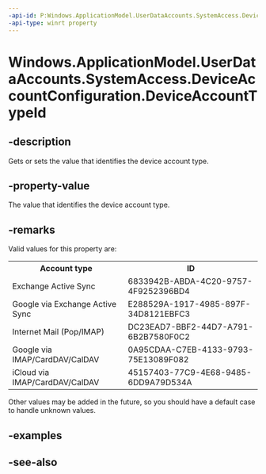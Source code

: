 ```yaml
---
-api-id: P:Windows.ApplicationModel.UserDataAccounts.SystemAccess.DeviceAccountConfiguration.DeviceAccountTypeId
-api-type: winrt property
---
```


<!-- Property syntax
public string DeviceAccountTypeId { get;  set; }
-->

# Windows.ApplicationModel.UserDataAccounts.SystemAccess.DeviceAccountConfiguration.DeviceAccountTypeId

## -description
Gets or sets the value that identifies the device account type.

## -property-value
The value that identifies the device account type.

## -remarks
Valid values for this property are:

<table>
   <tr><th>Account type</th><th>ID</th></tr>
   <tr><td>Exchange Active Sync</td><td>6833942B-ABDA-4C20-9757-4F9252396BD4</td></tr>
   <tr><td>Google via Exchange Active Sync</td><td>E288529A-1917-4985-897F-34D8121EBFC3</td></tr>
   <tr><td>Internet Mail (Pop/IMAP)</td><td>DC23EAD7-BBF2-44D7-A791-6B2B7580F0C2</td></tr>
   <tr><td>Google via IMAP/CardDAV/CalDAV</td><td>0A95CDAA-C7EB-4133-9793-75E13089F082</td></tr>
   <tr><td>iCloud via IMAP/CardDAV/CalDAV</td><td>45157403-77C9-4E68-9485-6DD9A79D534A</td></tr>
</table>

Other values may be added in the future, so you should have a default case to handle unknown values.

## -examples

## -see-also
